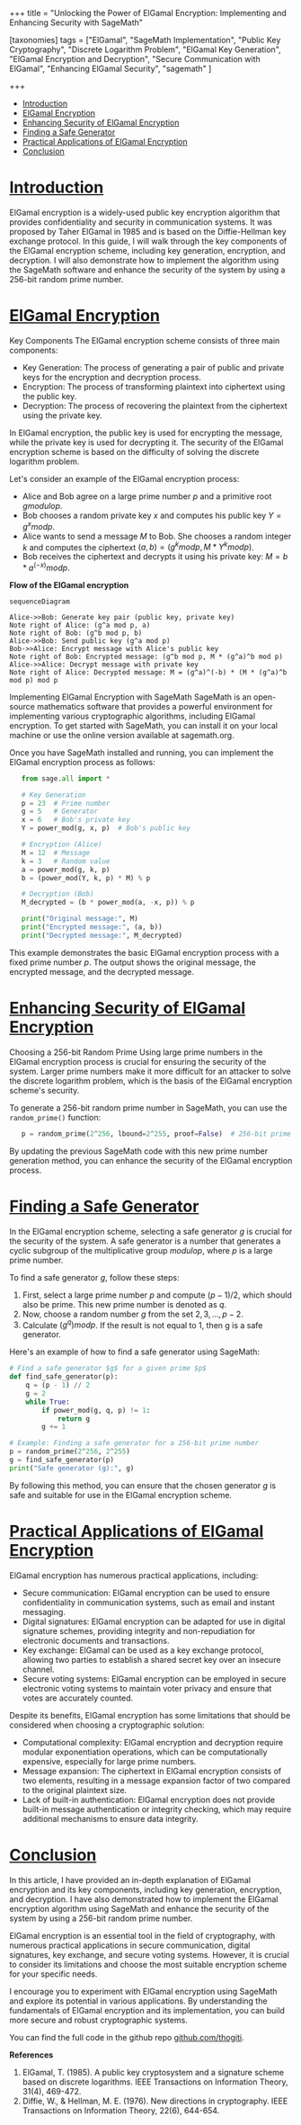 +++
title = "Unlocking the Power of ElGamal Encryption: Implementing and Enhancing Security with SageMath"

[taxonomies]
tags = ["ElGamal", "SageMath Implementation", "Public Key Cryptography", "Discrete Logarithm Problem", "ElGamal Key Generation", "ElGamal Encryption and Decryption", "Secure Communication with ElGamal", "Enhancing ElGamal Security", "sagemath" ]

+++

- [Introduction](#introduction)
- [ElGamal Encryption](#elgamal-encryption)
- [Enhancing Security of ElGamal Encryption](#enhancing-security-of-elgamal-encryption)
- [Finding a Safe Generator](#finding-a-safe-generator)
- [Practical Applications of ElGamal Encryption](#practical-applications-of-elgamal-encryption)
- [Conclusion](#conclusion)



# [Introduction](#introduction) 

ElGamal encryption is a widely-used public key encryption algorithm that provides confidentiality and security in communication systems. It was proposed by Taher ElGamal in 1985 and is based on the Diffie-Hellman key exchange protocol. In this guide, I will walk through the key components of the ElGamal encryption scheme, including key generation, encryption, and decryption. I will also demonstrate how to implement the algorithm using the SageMath software and enhance the security of the system by using a 256-bit random prime number.

# [ElGamal Encryption](#elgamal-encryption)

Key Components The ElGamal encryption scheme consists of three main components:
- Key Generation: The process of generating a pair of public and private keys for the encryption and decryption process.
- Encryption: The process of transforming plaintext into ciphertext using the public key.
- Decryption: The process of recovering the plaintext from the ciphertext using the private key.

In ElGamal encryption, the public key is used for encrypting the message, while the private key is used for decrypting it. The security of the ElGamal encryption scheme is based on the difficulty of solving the discrete logarithm problem.

Let's consider an example of the ElGamal encryption process:

- Alice and Bob agree on a large prime number $p$ and a primitive root $g modulo p$.
- Bob chooses a random private key $x$ and computes his public key $Y = g^x mod p$.
- Alice wants to send a message $M$ to Bob. She chooses a random integer $k$ and computes the ciphertext $(a, b) = (g^k mod p, M * Y^k mod p)$.
- Bob receives the ciphertext and decrypts it using his private key: $M = b * a^(-x) mod p$.

**Flow of the ElGamal encryption**

```mermaid
sequenceDiagram 

Alice->>Bob: Generate key pair (public key, private key) 
Note right of Alice: (g^a mod p, a) 
Note right of Bob: (g^b mod p, b) 
Alice->>Bob: Send public key (g^a mod p) 
Bob->>Alice: Encrypt message with Alice's public key 
Note right of Bob: Encrypted message: (g^b mod p, M * (g^a)^b mod p) 
Alice->>Alice: Decrypt message with private key 
Note right of Alice: Decrypted message: M = (g^a)^(-b) * (M * (g^a)^b mod p) mod p
```

Implementing ElGamal Encryption with SageMath SageMath is an open-source mathematics software that provides a powerful environment for implementing various cryptographic algorithms, including ElGamal encryption. To get started with SageMath, you can install it on your local machine or use the online version available at sagemath.org.

Once you have SageMath installed and running, you can implement the ElGamal encryption process as follows:

```python
   from sage.all import *

   # Key Generation
   p = 23  # Prime number
   g = 5   # Generator
   x = 6   # Bob's private key
   Y = power_mod(g, x, p)  # Bob's public key

   # Encryption (Alice)
   M = 12  # Message
   k = 3   # Random value
   a = power_mod(g, k, p)
   b = (power_mod(Y, k, p) * M) % p

   # Decryption (Bob)
   M_decrypted = (b * power_mod(a, -x, p)) % p

   print("Original message:", M)
   print("Encrypted message:", (a, b))
   print("Decrypted message:", M_decrypted)
```

This example demonstrates the basic ElGamal encryption process with a fixed prime number $p$. The output shows the original message, the encrypted message, and the decrypted message.

# [Enhancing Security of ElGamal Encryption](#enhancing-security-of-elgamal-encryption)

Choosing a 256-bit Random Prime Using large prime numbers in the ElGamal encryption process is crucial for ensuring the security of the system. Larger prime numbers make it more difficult for an attacker to solve the discrete logarithm problem, which is the basis of the ElGamal encryption scheme's security.

To generate a 256-bit random prime number in SageMath, you can use the `random_prime()` function:

```python
   p = random_prime(2^256, lbound=2^255, proof=False)  # 256-bit prime number
```
By updating the previous SageMath code with this new prime number generation method, you can enhance the security of the ElGamal encryption process.

# [Finding a Safe Generator](#finding-a-safe-generator)

In the ElGamal encryption scheme, selecting a safe generator $g$ is crucial for the security of the system. A safe generator is a number that generates a cyclic subgroup of the multiplicative group $modulo p$, where $p$ is a large prime number. 

To find a safe generator $g$, follow these steps:

1. First, select a large prime number $p$ and compute $(p-1)/2$, which should also be prime. This new prime number is denoted as $q$.
2. Now, choose a random number $g$ from the set ${2, 3, ... , p-2}$.
3. Calculate $(g^q) mod p$. If the result is not equal to 1, then g is a safe generator.

Here's an example of how to find a safe generator using SageMath:

```python
# Find a safe generator $g$ for a given prime $p$
def find_safe_generator(p):
    q = (p - 1) // 2
    g = 2
    while True:
        if power_mod(g, q, p) != 1:
            return g
        g += 1

# Example: Finding a safe generator for a 256-bit prime number
p = random_prime(2^256, 2^255)
g = find_safe_generator(p)
print("Safe generator (g):", g)
```

By following this method, you can ensure that the chosen generator $g$ is safe and suitable for use in the ElGamal encryption scheme.

# [Practical Applications of ElGamal Encryption](#practical-applications-of-elgamal-encryption) 

ElGamal encryption has numerous practical applications, including:

- Secure communication: ElGamal encryption can be used to ensure confidentiality in communication systems, such as email and instant messaging.
- Digital signatures: ElGamal encryption can be adapted for use in digital signature schemes, providing integrity and non-repudiation for electronic documents and transactions.
- Key exchange: ElGamal can be used as a key exchange protocol, allowing two parties to establish a shared secret key over an insecure channel.
- Secure voting systems: ElGamal encryption can be employed in secure electronic voting systems to maintain voter privacy and ensure that votes are accurately counted.

Despite its benefits, ElGamal encryption has some limitations that should be considered when choosing a cryptographic solution:

- Computational complexity: ElGamal encryption and decryption require modular exponentiation operations, which can be computationally expensive, especially for large prime numbers.
- Message expansion: The ciphertext in ElGamal encryption consists of two elements, resulting in a message expansion factor of two compared to the original plaintext size.
- Lack of built-in authentication: ElGamal encryption does not provide built-in message authentication or integrity checking, which may require additional mechanisms to ensure data integrity.

# [Conclusion](#conclusion)

In this article, I have provided an in-depth explanation of ElGamal encryption and its key components, including key generation, encryption, and decryption. I have also demonstrated how to implement the ElGamal encryption algorithm using SageMath and enhance the security of the system by using a 256-bit random prime number.

ElGamal encryption is an essential tool in the field of cryptography, with numerous practical applications in secure communication, digital signatures, key exchange, and secure voting systems. However, it is crucial to consider its limitations and choose the most suitable encryption scheme for your specific needs.

I encourage you to experiment with ElGamal encryption using SageMath and explore its potential in various applications. By understanding the fundamentals of ElGamal encryption and its implementation, you can build more secure and robust cryptographic systems.

You can find the full code in the github repo [github.com/thogiti](https://github.com/thogiti/ElGamal-Encryption/blob/main/ElGamal-Encryption.sage).

**References**
1. ElGamal, T. (1985). A public key cryptosystem and a signature scheme based on discrete logarithms. IEEE Transactions on Information Theory, 31(4), 469-472.
2. Diffie, W., & Hellman, M. E. (1976). New directions in cryptography. IEEE Transactions on Information Theory, 22(6), 644-654.
